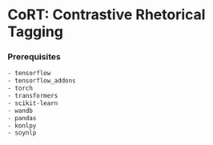 # CoRT: Contrastive Rhetorical Tagging

### Prerequisites
```bash
- tensorflow
- tensorflow_addons
- torch
- transformers
- scikit-learn
- wandb
- pandas
- konlpy 
- soynlp
```

